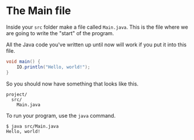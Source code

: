 # The Main file

Inside your `src` folder make a file called `Main.java`. This is the file where
we are going to write the "start" of the program.

All the Java code you've written up until now will work if you put it into this file.

```java
void main() {
    IO.println("Hello, world!");
}
```

So you should now have something that looks like this.

```
project/
  src/
    Main.java
```

To run your program, use the `java` command.

```
$ java src/Main.java
Hello, world!
```

